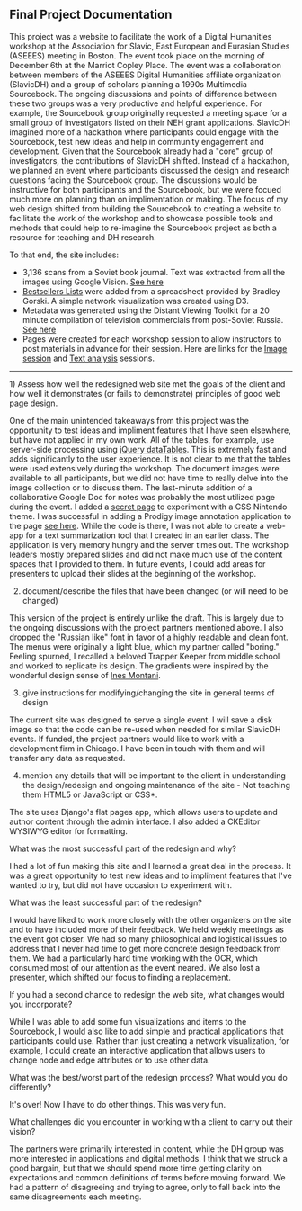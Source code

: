 ## Final Project Documentation 

This project was a website to facilitate the work of a Digital Humanities workshop at the Association for Slavic, East European and Eurasian Studies (ASEEES) meeting in Boston.  The event took place on the morning of December 6th at the Marriot Copley Place.  The event was a collaboration between members of the ASEEES Digital Humanities affiliate organization (SlavicDH) and a group of scholars planning a 1990s Multimedia Sourcebook.  The ongoing discussions and points of difference between these two groups was a very productive and helpful  experience.  For example, the Sourcebook group originally requested a meeting space for a small group of investigators listed on their NEH grant applications.  SlavicDH imagined more of a hackathon where participants could engage with the Sourcebook, test new ideas and help in community engagement and development.  Given that the Sourcebook already had a "core" group of investigators, the contributions of SlavicDH shifted.  Instead of a hackathon, we planned an event where participants discussed the design and research questions facing the Sourcebook group.  The discussions would be instructive for both participants and the Sourcebook, but we were focued much more on planning than on implimentation or making.  The focus of my web design shifted from building the Sourcebook to creating a website to facilitate the work of the workshop and to showcase possible tools and methods that could help to re-imagine the Sourcebook project as both a resource for teaching and DH research. 

To that end, the site includes:
  - 3,136 scans from a Soviet book journal.  Text was extracted from all the images using Google Vision. [See here](http://104.236.220.106/all-kos/)
  - [Bestsellers Lists](http://104.236.220.106/bestsellers/) were added from a spreadsheet provided by Bradley Gorski.  A simple network visualization was created using D3. 
  - Metadata was generated using the Distant Viewing Toolkit for a 20 minute compilation of television commercials from post-Soviet Russia. [See here](http://104.236.220.106/distant_viewing/)
  - Pages were created for each workshop session to allow instructors to post materials in advance for their session.  Here are links for the [Image session](http://104.236.220.106/image/) and [Text analysis](http://104.236.220.106/text/) sessions. 
<hr>
1) Assess how well the redesigned web site met the goals of the client and how well it demonstrates (or fails to demonstrate) principles of good web page design.  

One of the main unintended takeaways from this project was the opportunity to test ideas and impliment features that I have seen elsewhere, but have not applied in my own work.  All of the tables, for example, use server-side processing using [jQuery dataTables](https://datatables.net/).  This is extremely fast and adds significantly to the user experience.  It is not clear to me that the tables were used extensively during the workshop.  The document images were available to all participants, but we did not have time to really delve into the image collection or to discuss them.  The last-minute addition of a collaborative Google Doc for notes was probably the most utilized page during the event.  I added a [secret page](http://104.236.220.106/secret/) to experiment with a CSS Nintendo theme.  I was successful in adding a Prodigy image annotation application to the page [see here](http://104.236.220.106:8080/). While the code is there, I was not able to create a web-app for a text summarization tool that I created in an earlier class. The application is very memory hungry and the server times out.  The workshop leaders mostly prepared slides and did not make much use of the content spaces that I provided to them.  In future events, I could add areas for presenters to upload their slides at the beginning of the workshop.    

2)  document/describe the files that have been changed (or will need to be changed) 

This version of the project is entirely unlike the draft.  This is largely due to the ongoing discussions with the project partners mentioned above.  I also dropped the "Russian like" font in favor of a highly readable and clean font.  The menus were originally a light blue, which my partner called "boring."  Feeling spurned, I recalled a beloved Trapper Keeper from middle school and worked to replicate its design.  The gradients were inspired by the wonderful design sense of [Ines Montani](https://ines.io/).  

3) give instructions for modifying/changing the site in general terms of design

The current site was designed to serve a single event.  I will save a disk image so that the code can be re-used when needed for similar SlavicDH events.  If funded, the project partners would like to work with a development firm in Chicago.  I have been in touch with them and will transfer any data as requested.  

4) mention any details that will be important to the client in understanding the design/redesign and ongoing maintenance of the site - Not teaching them HTML5 or JavaScript or CSS*.

The site uses Django's flat pages app, which allows users to update and author content through the admin interface.  I also added a CKEditor WYSIWYG editor for formatting.    

What was the most successful part of the redesign and why?   

I had a lot of fun making this site and I learned a great deal in the process.  It was a great opportunity to test new ideas and to impliment features that I've wanted to try, but did not have occasion to experiment with. 

What was the least successful part of the redesign?     

I would have liked to work more closely with the other organizers on the site and to have included more of their feedback.  We held weekly meetings as the event got closer.  We had so many philosophical and logistical issues to address that I never had time to get more concrete design feedback from them.  We had a particularly hard time working with the OCR, which consumed most of our attention as the event neared. We also lost a presenter, which shifted our focus to finding a replacement. 

If you had a second chance to redesign the web site, what changes would you incorporate?    

While I was able to add some fun visualizations and items to the Sourcebook, I would also like to add simple and practical applications that participants could use.  Rather than just creating a network visualization, for example, I could create an interactive application that allows users to change node and edge attributes or to use other data.  

What was the best/worst part of the redesign process? What would you do differently?   

It's over!  Now I have to do other things.  This was very fun. 


What challenges did you encounter in working with a client to carry out their vision?  

The partners were primarily interested in content, while the DH group was more interested in applications and digital methods.  I think that we struck a good bargain, but that we should spend more time getting clarity on expectations and common definitions of terms before moving forward.  We had a pattern of disagreeing and trying to agree, only to fall back into the same disagreements each meeting.   
